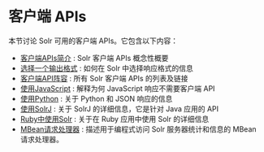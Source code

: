 # 客户端 APIs

本节讨论 Solr 可用的客户端 APIs。它包含以下内容：

* [客户端APIs简介](./intro.md) : Solr 客户端 APIs 概念性概要
* [选择一个输出格式](./output_format.md) : 如何在 Solr 中选择响应格式的信息
* [客户端API阵容](./lineup.md) : 所有 Solr 客户端 APIs 的列表及链接
* [使用JavaScript](./javascript.md) : 解释为何 JavaScript 响应不需要客户端 API
* [使用Python](./python.md) : 关于 Python 和 JSON 响应的信息
* [使用SolrJ](./solrj.md) : 关于 SolrJ 的详细信息，它是针对 Java 应用的 API
* [Ruby中使用Solr](./ruby.md) : 关于在 Ruby 应用中使用 Solr 的详细信息
* [MBean请求处理器](./mbean_request_handler.md) : 描述用于编程式访问 Solr 服务器统计和信息的
MBean 请求处理器。
